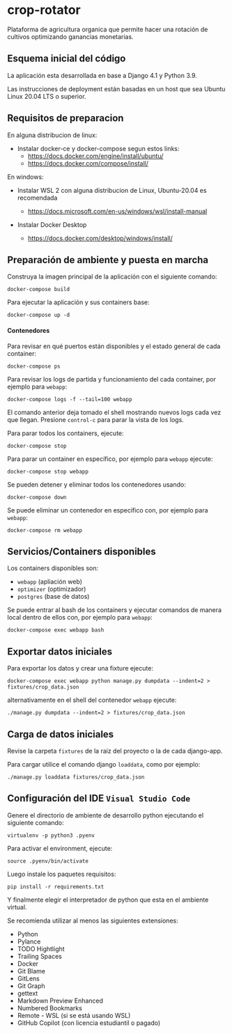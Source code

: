 crop-rotator
============

Plataforma de agricultura organica que permite hacer una rotación de cultivos optimizando ganancias monetarias.

Esquema inicial del código
--------------------------

La aplicación esta desarrollada en base a Django 4.1 y Python 3.9.

Las instrucciones de deployment están basadas en un host que sea Ubuntu Linux 20.04 LTS o superior.

Requisitos de preparacion
-------------------------

En alguna distribucion de linux:

* Instalar docker-ce y docker-compose segun estos links:
    * https://docs.docker.com/engine/install/ubuntu/
    * https://docs.docker.com/compose/install/

En windows:
 * Instalar WSL 2 con alguna distribucion de Linux, Ubuntu-20.04 es recomendada
    * https://docs.microsoft.com/en-us/windows/wsl/install-manual

 * Instalar Docker Desktop
    * https://docs.docker.com/desktop/windows/install/

Preparación de ambiente y puesta en marcha
-----------------------

Construya la imagen principal de la aplicación con el siguiente comando:

```
docker-compose build
```

Para ejecutar la aplicación y sus containers base:

```
docker-compose up -d
```

#### Contenedores
Para revisar en qué puertos están disponibles y el estado general de cada
container:
```
docker-compose ps
```

Para revisar los logs de partida y funcionamiento del cada container, por ejemplo para `webapp`:

```
docker-compose logs -f --tail=100 webapp
```

El comando anterior deja tomado el shell mostrando nuevos logs cada vez que llegan. Presione `control-c` para
parar la vista de los logs.

Para parar todos los containers, ejecute:

```
docker-compose stop
```

Para parar un container en específico, por ejemplo para `webapp` ejecute:

```
docker-compose stop webapp
```

Se pueden detener y eliminar todos los contenedores usando:

```
docker-compose down
```

Se puede eliminar un contenedor en especifico con, por ejemplo para `webapp`:

```
docker-compose rm webapp
```

Servicios/Containers disponibles
--------------------------------

Los containers disponibles son:
* `webapp` (apliación web)
* `optimizer` (optimizador)
* `postgres` (base de datos)

Se puede entrar al bash de los containers y ejecutar comandos de manera local dentro de ellos con, por ejemplo para `webapp`:

```
docker-compose exec webapp bash
```

Exportar datos iniciales
------------------------

Para exportar los datos y crear una fixture ejecute:
```
docker-compose exec webapp python manage.py dumpdata --indent=2 > fixtures/crop_data.json
```

alternativamente en el shell del contenedor `webapp` ejecute:

```
./manage.py dumpdata --indent=2 > fixtures/crop_data.json
```


Carga de datos iniciales
------------------------

Revise la carpeta `fixtures` de la raiz del proyecto o la de cada django-app.

Para cargar utilice el comando django `loaddata`, como por ejemplo:

```
./manage.py loaddata fixtures/crop_data.json
```

Configuración del IDE `Visual Studio Code`
------------------------------------------

Genere el directorio de ambiente de desarrollo python ejecutando el siguiente
comando:

```
virtualenv -p python3 .pyenv
```

Para activar el environment, ejecute:

```
source .pyenv/bin/activate
```

Luego instale los paquetes requisitos:

```
pip install -r requirements.txt
```

Y finalmente elegir el interpretador de python que esta en el ambiente virtual.

Se recomienda utilizar al menos las siguientes extensiones:

  * Python
  * Pylance
  * TODO Hightlight
  * Trailing Spaces
  * Docker
  * Git Blame
  * GitLens
  * Git Graph
  * gettext
  * Markdown Preview Enhanced
  * Numbered Bookmarks
  * Remote - WSL (si se está usando WSL)
  * GitHub Copilot (con licencia estudiantil o pagado)
